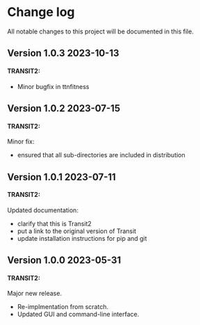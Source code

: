 # Change log

All notable changes to this project will be documented in this file.


## Version 1.0.3 2023-10-13
#### TRANSIT2:

  - Minor bugfix in ttnfitness

	
## Version 1.0.2 2023-07-15
#### TRANSIT2:

Minor fix:
  - ensured that all sub-directories are included in distribution


	
## Version 1.0.1 2023-07-11
#### TRANSIT2:

Updated documentation:
  - clarify that this is Transit2
  - put a link to the original version of Transit
  - update installation instructions for pip and git


## Version 1.0.0 2023-05-31
#### TRANSIT2:

Major new release.
  - Re-implmentation from scratch.
  - Updated GUI and command-line interface.

